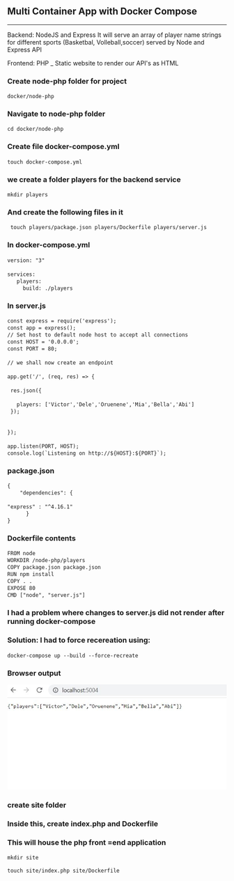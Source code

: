 ## Multi Container App with Docker Compose
---
Backend: NodeJS and Express 
It will serve an array of player name strings for different sports (Basketbal, Volleball,soccer) served by Node and Express API

Frontend: PHP _ Static website to render our API's as HTML
### Create node-php folder for project
```
docker/node-php
```
### Navigate to node-php folder
```
cd docker/node-php
```
### Create file docker-compose.yml

```
touch docker-compose.yml
```
### we create a folder players for the backend service
```
mkdir players
```
### And create the  following files in it
```
 touch players/package.json players/Dockerfile players/server.js
 ```

### In docker-compose.yml
```
version: "3"

services: 
   players:
     build: ./players
```
### In server.js

```
const express = require('express');
const app = express();
// Set host to default node host to accept all connections
const HOST = '0.0.0.0';
const PORT = 80;

// we shall now create an endpoint

app.get('/', (req, res) => {

 res.json({

   players: ['Victor','Dele','Oruenene','Mia','Bella','Abi'] 
 });
   

});

app.listen(PORT, HOST);
console.log(`Listening on http://${HOST}:${PORT}`);
```

### package.json
```
{
    "dependencies": {

"express" : "^4.16.1"
      }
}
```
### Dockerfile contents
```
FROM node
WORKDIR /node-php/players
COPY package.json package.json
RUN npm install 
COPY . .
EXPOSE 80
CMD ["node", "server.js"]
```
### I had a problem where changes to server.js did not render after running docker-compose

### Solution: I had to force recereation using: 
```
docker-compose up --build --force-recreate
```

### Browser output 
![browser output](./images-notes/browser-json.JPG)

### create site folder
### Inside this, create index.php and Dockerfile
### This will house the php front =end application

``` 
mkdir site
```
```
touch site/index.php site/Dockerfile
```
